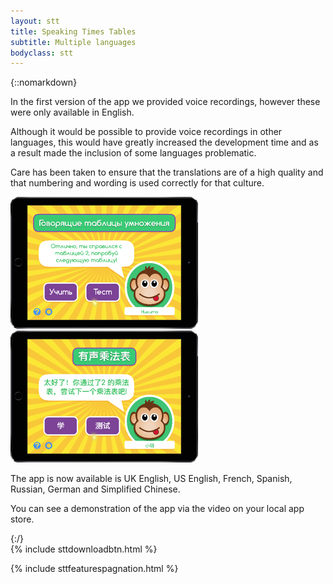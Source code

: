 ```yaml
---
layout: stt
title: Speaking Times Tables
subtitle: Multiple languages
bodyclass: stt
---
```

{::nomarkdown}
<p>
	In the first version of the app we provided voice recordings, however these were only available in English.
</p>
<p>
	Although it would be possible to provide voice recordings in other languages, this would have greatly increased the development time and as a result made the inclusion of some languages problematic.
</p>
<p>
	Care has been taken to ensure that the translations are of a high quality and that numbering and wording is used correctly for that culture.
</p>

<div class="container-table">
	<div class="row table-row">
		<div class="col-xs-12 col-sm-6 full-height" style="">
	        <div class="center-block">
	        	<a href="{{ site.baseurl }}/static/stt_features/speaking-times-tables-russian.png" class="thickbox">
					<img title="Speaking Times Tables in Russian" height="211" width="300" src="/static/img-300/speaking-times-tables-russian.png">
				</a>
			</div>
		</div>
		<div class="col-xs-12 col-sm-6 full-height mobile-pt" style="">
			 <div class="center-block">
	        	<a href="{{ site.baseurl }}/static/stt_features/speaking-times-tables-chinese.png" class="thickbox">
					<img title="Speaking Times Tables in Chinese" height="211" width="300" src="/static/img-300/speaking-times-tables-chinese.png">
				</a>
			</div>
		</div>
	</div>
</div>
<p>
	The app is now available is UK English, US English, French, Spanish, Russian, German and Simplified Chinese.
</p>
<p>
	You can see a demonstration of the app via the video on your local app store.
</p>
{:/}

<div class="container-table">
	<div class="center-block">
		{% include sttdownloadbtn.html %}
	</div>
</div>

{% include sttfeaturespagnation.html %}
